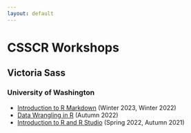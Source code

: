 ```yaml
--- 
layout: default
---
```


# CSSCR Workshops
## Victoria Sass
### University of Washington

* [Introduction to R Markdown]() (Winter 2023, Winter 2022)
* [Data Wrangling in R]() (Autumn 2022)
* [Introduction to R and R Studio]() (Spring 2022, Autumn 2021)

